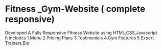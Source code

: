 # Fitness _Gym-Website ( complete responsive)
Developed A Fully Responsive FItness Website using HTML,CSS,Javascript
It includes
1.Menu
2.Pricing Plans
3.Testimonials
4.Gym Features
5.Expert Trainers Bio
